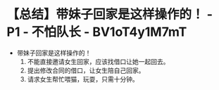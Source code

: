 # 【总结】带妹子回家是这样操作的！ - P1 - 不怕队长 - BV1oT4y1M7mT

-   带妹子回家是这样操作的！
    1.  不能直接邀请女生回家，应该找借口让她一起回去。
    2.  提出修改合同的借口，让女生陪自己回家。
    3.  请求女生帮忙喂猫，玩耍，只需十分钟。